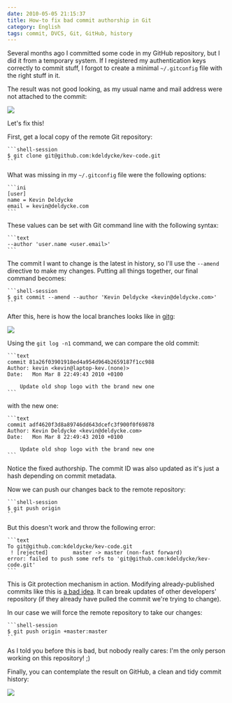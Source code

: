 ```yaml
---
date: 2010-05-05 21:15:37
title: How-to fix bad commit authorship in Git
category: English
tags: commit, DVCS, Git, GitHub, history
---
```


Several months ago I committed some code in my GitHub repository, but I did it from a temporary system. If I registered my authentication keys correctly to commit stuff, I forgot to create a minimal `~/.gitconfig` file with the right stuff in it.

The result was not good looking, as my usual name and mail address were not attached to the commit:

![](/uploads/2010/bad-git-commit-history-authorship.png)

Let's fix this!

First, get a local copy of the remote Git repository:

    ```shell-session
    $ git clone git@github.com:kdeldycke/kev-code.git
    ```

What was missing in my `~/.gitconfig` file were the following options:

    ```ini
    [user]
    name = Kevin Deldycke
    email = kevin@deldycke.com
    ```

These values can be set with Git command line with the following syntax:

    ```text
    --author 'user.name <user.email>'
    ```

The commit I want to change is the latest in history, so I'll use the `--amend` directive to make my changes. Putting all things together, our final command becomes:

    ```shell-session
    $ git commit --amend --author 'Kevin Deldycke <kevin@deldycke.com>'
    ```

After this, here is how the local branches looks like in [gitg](https://trac.novowork.com/gitg/):

![](/uploads/2010/amended-git-commit-in-gitg.png)

Using the `git log -n1` command, we can compare the old commit:

    ```text
    commit 81a26f03901918ed4a954d964b2659187f1cc988
    Author: kevin <kevin@laptop-kev.(none)>
    Date:   Mon Mar 8 22:49:43 2010 +0100

        Update old shop logo with the brand new one
    ```

with the new one:

    ```text
    commit adf4620f3d8a89746dd643dcefc3f900f0f69878
    Author: Kevin Deldycke <kevin@deldycke.com>
    Date:   Mon Mar 8 22:49:43 2010 +0100

        Update old shop logo with the brand new one
    ```

Notice the fixed authorship. The commit ID was also updated as it's just a hash depending on commit metadata.

Now we can push our changes back to the remote repository:

    ```shell-session
    $ git push origin
    ```

But this doesn't work and throw the following error:

    ```text
    To git@github.com:kdeldycke/kev-code.git
     ! [rejected]        master -> master (non-fast forward)
    error: failed to push some refs to 'git@github.com:kdeldycke/kev-code.git'
    ```

This is Git protection mechanism in action. Modifying already-published commits like this is [a bad idea](https://stackoverflow.com/questions/253055/how-do-i-push-amended-commit-to-the-remote-git-repo). It can break updates of other developers' repository (if they already have pulled the commit we're trying to change).

In our case we will force the remote repository to take our changes:

    ```shell-session
    $ git push origin +master:master
    ```

As I told you before this is bad, but nobody really cares: I'm the only person working on this repository! ;)

Finally, you can contemplate the result on GitHub, a clean and tidy commit history:

![](/uploads/2010/fixed-git-commit-history-authorship.png)

